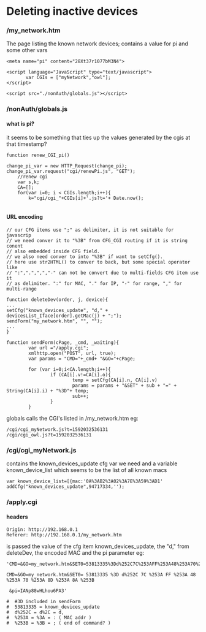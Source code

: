# Deleting inactive devices

### /my_network.htm
The page listing the known network devices; contains a value for pi and some other vars

```
<meta name="pi" content="28Xt37r1077bM3N4">

<script language="JavaScript" type="text/javascript">
       var CGIs = ["myNetwork","owl"];
</script>

<script src="./nonAuth/globals.js"></script>
```
### /nonAuth/globals.js

#### what is pi?

it seems to be something that ties up the values generated by the cgis at that timestamp?
```
function renew_CGI_pi()
	
change_pi_var = new HTTP_Request(change_pi);
change_pi_var.request("cgi/renewPi.js", "GET");
	//renew cgi
	var s,k;
	CA=[];
	for(var i=0; i < CGIs.length;i++){
		k="cgi/cgi_"+CGIs[i]+'.js?t='+ Date.now();
		
```
#### URL encoding

```
// our CFG items use ";" as delimiter, it is not suitable for javascrip
// we need conver it to "%3B" from CFG_CGI routing if it is string conent
// also embedded inside CFG field.
// we also need conver to into "%3B" if want to setCfg().
// here use str2HTML() to conver to back, but some special operator like
// ":",".",",","-" can not be convert due to multi-fields CFG item use it
// as delimiter. ":" for MAC, "." for IP, "-" for range, "," for multi-range

function deleteDev(order, j, device){
...     
setCfg("known_devices_update", "d," + devicesList_Iface[order].getMac(j) + ";");
sendForm("my_network.htm", "", "");
...
}

function sendForm(cPage, _cmd, _waiting){
        var url ="/apply.cgi";
        xmlhttp.open("POST", url, true);
        var params = "CMD="+_cmd+ "&GO="+cPage;

        for (var i=0;i<CA.length;i++){
                if (CA[i].v!=CA[i].o){
                        temp = setCfg(CA[i].n, CA[i].v)
                        params = params + "&SET" + sub + "=" + String(CA[i].i) + "%3D"+ temp;
                        sub++;
                }
        }
```

globals calls the CGI's listed in /my_network.htm eg:

```
/cgi/cgi_myNetwork.js?t=1592032536131
/cgi/cgi_owl.js?t=1592032536131
```

### /cgi/cgi_myNetwork.js

contains the known_devices_update cfg var we need and a variable known_device_list which seems to be the list of all known macs

```
var known_device_list=[{mac:'0A%3AB2%3A02%3A7E%3A59%3AD1'
addCfg("known_devices_update",94717334,'');
```


### /apply.cgi

#### headers
```
Origin: http://192.168.0.1
Referer: http://192.168.0.1/my_network.htm
````

is passed the value of the cfg item known_devices_update, the "d," from deleteDev, the encoded MAC and the pi parameter eg:
```
'CMD=&GO=my_network.htm&SET0=53813335%3Dd%252C7C%253AFF%253A48%253A70%253A8D%253A8A%253B&pi=IANp88wHLhou6PA3'

CMD=&GO=my_network.htm&SET0= 53813335 %3D d%252C 7C %253A FF %253A 48 %253A 70 %253A 8D %253A 8A %253B 

 &pi=IANp88wHLhou6PA3'

#  #3D included in sendForm
#  53813335 = known_devices_update
#  d%252C = d%2C = d,
#  %253A = %3A = : ( MAC addr ) 
#  %253B = %3B = ; ( end of command? ) 
```
